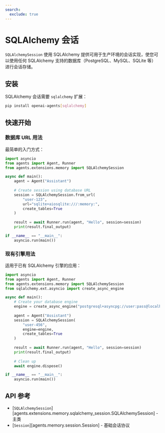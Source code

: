 ```yaml
---
search:
  exclude: true
---
```

# SQLAlchemy 会话

`SQLAlchemySession` 使用 SQLAlchemy 提供可用于生产环境的会话实现，使您可以使用任何 SQLAlchemy 支持的数据库（PostgreSQL、MySQL、SQLite 等）进行会话存储。

## 安装

SQLAlchemy 会话需要 `sqlalchemy` 扩展：

```bash
pip install openai-agents[sqlalchemy]
```

## 快速开始

### 数据库 URL 用法

最简单的入门方式：

```python
import asyncio
from agents import Agent, Runner
from agents.extensions.memory import SQLAlchemySession

async def main():
    agent = Agent("Assistant")
    
    # Create session using database URL
    session = SQLAlchemySession.from_url(
        "user-123",
        url="sqlite+aiosqlite:///:memory:",
        create_tables=True
    )
    
    result = await Runner.run(agent, "Hello", session=session)
    print(result.final_output)

if __name__ == "__main__":
    asyncio.run(main())
```

### 现有引擎用法

适用于已有 SQLAlchemy 引擎的应用：

```python
import asyncio
from agents import Agent, Runner
from agents.extensions.memory import SQLAlchemySession
from sqlalchemy.ext.asyncio import create_async_engine

async def main():
    # Create your database engine
    engine = create_async_engine("postgresql+asyncpg://user:pass@localhost/db")
    
    agent = Agent("Assistant")
    session = SQLAlchemySession(
        "user-456",
        engine=engine,
        create_tables=True
    )
    
    result = await Runner.run(agent, "Hello", session=session)
    print(result.final_output)
    
    # Clean up
    await engine.dispose()

if __name__ == "__main__":
    asyncio.run(main())
```


## API 参考

- [`SQLAlchemySession`][agents.extensions.memory.sqlalchemy_session.SQLAlchemySession] - 主类
- [`Session`][agents.memory.session.Session] - 基础会话协议